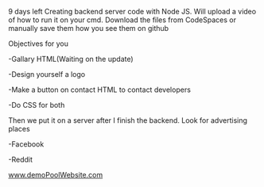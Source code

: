 9 days left 
Creating backend server code with Node JS. Will upload a video of how to run it on your cmd. Download the files from CodeSpaces or manually save them how you see them on github

Objectives for you

-Gallary HTML(Waiting on the update)

-Design yourself a logo

-Make a button on contact HTML to contact developers

-Do CSS for both

Then we put it on a server after I finish the backend. Look for advertising places

-Facebook

-Reddit

www.demoPoolWebsite.com
